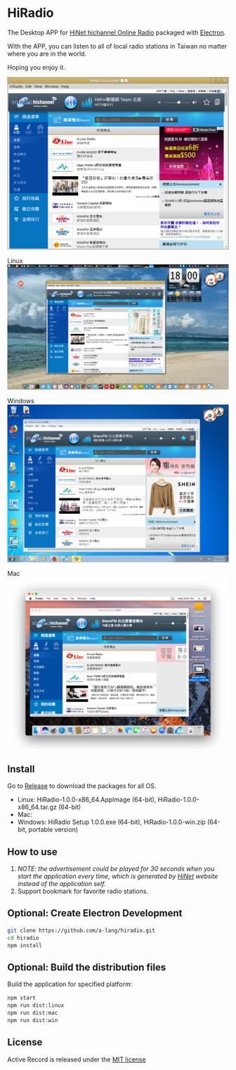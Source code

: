 # HiRadio 
The Desktop APP for [HiNet hichannel Online Radio][hichannel] packaged with [Electron][electron].

With the APP, you can listen to all of local radio stations in Taiwan no matter where you are in the world.

Hoping you enjoy it.

![](screenshot.png)

Linux
![](screenshot-linux.png)

Windows
![](screenshot-win.png)

Mac
![](screenshot-mac.png)

## Install
Go to [Release][release] to download the packages for all OS.

* Linux: HiRadio-1.0.0-x86_64.AppImage (64-bit), HiRadio-1.0.0-x86_64.tar.gz (64-bit)
* Mac: 
* Windows: HiRadio Setup 1.0.0.exe (64-bit), HiRadio-1.0.0-win.zip (64-bit, portable version)

## How to use
1. *NOTE: the advertisement could be played for 30 seconds when you start the application every time, which is generated by [HiNet][hichannel] website instead of the application self.*
2. Support bookmark for favorite radio stations.

## Optional: Create Electron Development
```sh
git clone https://github.com/a-lang/hiradio.git
cd hiradio
npm install
```

## Optional: Build the distribution files
Build the application for specified platform:

```sh
npm start
npm run dist:linux
npm run dist:mac
npm run dist:win
```

## License
Active Record is released under the [MIT license][license]


[hichannel]: https://hichannel.hinet.net/radio/index.do
[electron]: http://electron.atom.io
[license]: https://opensource.org/licenses/MIT
[release]: https://github.com/a-lang/hiradio/releases
